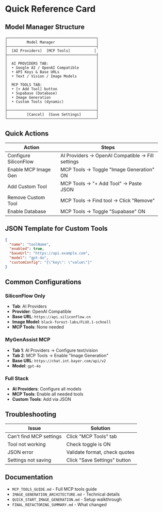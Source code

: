 # Quick Reference Card

## Model Manager Structure

```
┌─────────────────────────────────────────┐
│         Model Manager                   │
├─────────────────────────────────────────┤
│  [AI Providers]  [MCP Tools]           │
├─────────────────────────────────────────┤
│                                         │
│  AI PROVIDERS TAB:                      │
│  • Google AI / OpenAI Compatible        │
│  • API Keys & Base URLs                 │
│  • Text / Vision / Image Models         │
│                                         │
│  MCP TOOLS TAB:                         │
│  • [+ Add Tool] button                  │
│  • Supabase (Database)                  │
│  • Image Generation                     │
│  • Custom Tools (dynamic)               │
│                                         │
├─────────────────────────────────────────┤
│         [Cancel]  [Save Settings]       │
└─────────────────────────────────────────┘
```

## Quick Actions

| Action | Steps |
|--------|-------|
| Configure SiliconFlow | AI Providers → OpenAI Compatible → Fill settings |
| Enable MCP Image Gen | MCP Tools → Toggle "Image Generation" ON |
| Add Custom Tool | MCP Tools → "+ Add Tool" → Paste JSON |
| Remove Custom Tool | MCP Tools → Find tool → Click "Remove" |
| Enable Database | MCP Tools → Toggle "Supabase" ON |

## JSON Template for Custom Tools

```json
{
  "name": "toolName",
  "enabled": true,
  "baseUrl": "https://api.example.com",
  "model": "gpt-4o",
  "customConfig": "{\"key\": \"value\"}"
}
```

## Common Configurations

### SiliconFlow Only
- **Tab**: AI Providers
- **Provider**: OpenAI Compatible
- **Base URL**: `https://api.siliconflow.cn`
- **Image Model**: `black-forest-labs/FLUX.1-schnell`
- **MCP Tools**: None needed

### MyGenAssist MCP
- **Tab 1**: AI Providers → Configure text/vision
- **Tab 2**: MCP Tools → Enable "Image Generation"
- **Base URL**: `https://chat.int.bayer.com/api/v2`
- **Model**: `gpt-4o`

### Full Stack
- **AI Providers**: Configure all models
- **MCP Tools**: Enable all needed tools
- **Custom Tools**: Add via JSON

## Troubleshooting

| Issue | Solution |
|-------|----------|
| Can't find MCP settings | Click "MCP Tools" tab |
| Tool not working | Check toggle is ON |
| JSON error | Validate format, check quotes |
| Settings not saving | Click "Save Settings" button |

## Documentation

- `MCP_TOOLS_GUIDE.md` - Full MCP tools guide
- `IMAGE_GENERATION_ARCHITECTURE.md` - Technical details
- `QUICK_START_IMAGE_GENERATION.md` - Setup walkthrough
- `FINAL_REFACTORING_SUMMARY.md` - What changed
